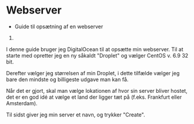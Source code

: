 # Webserver
- Guide til opsætning af en webserver

1.

I denne guide bruger jeg DigitalOcean til at opsætte min webserver.
Til at starte med opretter jeg en ny såkaldt "Droplet" og vælger CentOS v. 6.9 32 bit.

Derefter vælger jeg størrelsen af min Droplet, i dette tilfælde vælger jeg bare den mindste og billigeste udgave man kan få.

Når det er gjort, skal man vælge lokationen af hvor sin server bliver hostet, det er en god idé at vælge et land der ligger tæt på (f.eks. Frankfurt eller Amsterdam).

Til sidst giver jeg min server et navn, og trykker "Create".

